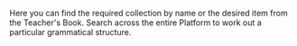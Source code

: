Here you can find the required collection by name or the desired item from the Teacher's Book. Search across the entire Platform to work out a particular grammatical structure.